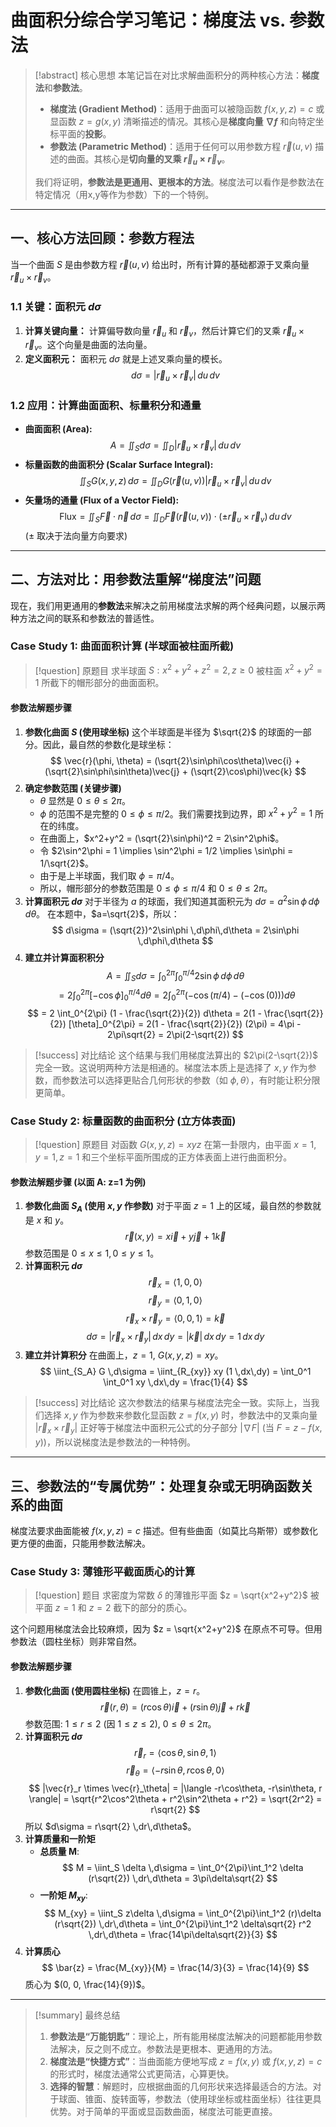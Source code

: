 # 曲面积分综合学习笔记：梯度法 vs. 参数法

> [!abstract] 核心思想
> 本笔记旨在对比求解曲面积分的两种核心方法：**梯度法**和**参数法**。
> 
> * **梯度法 (Gradient Method)**：适用于曲面可以被隐函数 $f(x,y,z)=c$ 或显函数 $z=g(x,y)$ 清晰描述的情况。其核心是**梯度向量 $\nabla f$** 和向特定坐标平面的**投影**。
> * **参数法 (Parametric Method)**：适用于任何可以用参数方程 $\vec{r}(u,v)$ 描述的曲面。其核心是**切向量的叉乘 $\vec{r}_u \times \vec{r}_v$**。
> 
> 我们将证明，**参数法是更通用、更根本的方法**。梯度法可以看作是参数法在特定情况（用x,y等作为参数）下的一个特例。

---

## 一、核心方法回顾：参数方程法

当一个曲面 $S$ 是由参数方程 $\vec{r}(u,v)$ 给出时，所有计算的基础都源于叉乘向量 $\vec{r}_u \times \vec{r}_v$。

### 1.1 关键：面积元 $d\sigma$
1.  **计算关键向量：** 计算偏导数向量 $\vec{r}_u$ 和 $\vec{r}_v$，然后计算它们的叉乘 $\vec{r}_u \times \vec{r}_v$。这个向量是曲面的法向量。
2.  **定义面积元：** 面积元 $d\sigma$ 就是上述叉乘向量的模长。
    $$ d\sigma = |\vec{r}_u \times \vec{r}_v| \,du\,dv $$

### 1.2 应用：计算曲面面积、标量积分和通量
* **曲面面积 (Area):**
    $$ A = \iint_S d\sigma = \iint_D |\vec{r}_u \times \vec{r}_v| \,du\,dv $$
* **标量函数的曲面积分 (Scalar Surface Integral):**
    $$ \iint_S G(x,y,z) \,d\sigma = \iint_D G(\vec{r}(u,v)) |\vec{r}_u \times \vec{r}_v| \,du\,dv $$
* **矢量场的通量 (Flux of a Vector Field):**
    $$ \text{Flux} = \iint_S \vec{F} \cdot \vec{n} \,d\sigma = \iint_D \vec{F}(\vec{r}(u,v)) \cdot (\pm \vec{r}_u \times \vec{r}_v) \,du\,dv $$
    ($\pm$ 取决于法向量方向要求)

---

## 二、方法对比：用参数法重解“梯度法”问题

现在，我们用更通用的**参数法**来解决之前用梯度法求解的两个经典问题，以展示两种方法之间的联系和参数法的普适性。

### Case Study 1: 曲面面积计算 (半球面被柱面所截)

> [!question] 原题目
> 求半球面 $S: x^2 + y^2 + z^2 = 2, z \ge 0$ 被柱面 $x^2 + y^2 = 1$ 所截下的帽形部分的曲面面积。

#### **参数法解题步骤**

1.  **参数化曲面 $S$ (使用球坐标)**
    这个半球面是半径为 $\sqrt{2}$ 的球面的一部分。因此，最自然的参数化是球坐标：
    $$ \vec{r}(\phi, \theta) = (\sqrt{2}\sin\phi\cos\theta)\vec{i} + (\sqrt{2}\sin\phi\sin\theta)\vec{j} + (\sqrt{2}\cos\phi)\vec{k} $$
2.  **确定参数范围 (关键步骤)**
    * $\theta$ 显然是 $0 \le \theta \le 2\pi$。
    * $\phi$ 的范围不是完整的 $0 \le \phi \le \pi/2$。我们需要找到边界，即 $x^2+y^2=1$ 所在的纬度。
    * 在曲面上，$x^2+y^2 = (\sqrt{2}\sin\phi)^2 = 2\sin^2\phi$。
    * 令 $2\sin^2\phi = 1 \implies \sin^2\phi = 1/2 \implies \sin\phi = 1/\sqrt{2}$。
    * 由于是上半球面，我们取 $\phi = \pi/4$。
    * 所以，帽形部分的参数范围是 $0 \le \phi \le \pi/4$ 和 $0 \le \theta \le 2\pi$。
3.  **计算面积元 $d\sigma$**
    对于半径为 $a$ 的球面，我们知道其面积元为 $d\sigma = a^2\sin\phi \,d\phi\,d\theta$。
    在本题中，$a=\sqrt{2}$，所以：
    $$ d\sigma = (\sqrt{2})^2\sin\phi \,d\phi\,d\theta = 2\sin\phi \,d\phi\,d\theta $$
4.  **建立并计算面积积分**
    $$ A = \iint_S d\sigma = \int_0^{2\pi} \int_0^{\pi/4} 2\sin\phi \,d\phi\,d\theta $$
    $$ = 2 \int_0^{2\pi} [-\cos\phi]_0^{\pi/4} d\theta = 2 \int_0^{2\pi} (-\cos(\pi/4) - (-\cos(0))) d\theta $$
    $$ = 2 \int_0^{2\pi} (1 - \frac{\sqrt{2}}{2}) d\theta = 2(1 - \frac{\sqrt{2}}{2}) [\theta]_0^{2\pi} = 2(1 - \frac{\sqrt{2}}{2}) (2\pi) = 4\pi - 2\pi\sqrt{2} = 2\pi(2-\sqrt{2}) $$

> [!success] 对比结论
> 这个结果与我们用梯度法算出的 $2\pi(2-\sqrt{2})$ 完全一致。这说明两种方法是相通的。梯度法本质上是选择了 $x,y$ 作为参数，而参数法可以选择更贴合几何形状的参数（如 $\phi, \theta$），有时能让积分限更简单。

### Case Study 2: 标量函数的曲面积分 (立方体表面)

> [!question] 原题目
> 对函数 $G(x,y,z) = xyz$ 在第一卦限内，由平面 $x=1, y=1, z=1$ 和三个坐标平面所围成的正方体表面上进行曲面积分。

#### **参数法解题步骤 (以面 A: z=1 为例)**

1.  **参数化曲面 $S_A$ (使用 $x,y$ 作参数)**
    对于平面 $z=1$ 上的区域，最自然的参数就是 $x$ 和 $y$。
    $$ \vec{r}(x, y) = x\vec{i} + y\vec{j} + 1\vec{k} $$
    参数范围是 $0 \le x \le 1, 0 \le y \le 1$。
2.  **计算面积元 $d\sigma$**
    $$ \vec{r}_x = \langle 1, 0, 0 \rangle $$
    $$ \vec{r}_y = \langle 0, 1, 0 \rangle $$
    $$ \vec{r}_x \times \vec{r}_y = \langle 0, 0, 1 \rangle = \vec{k} $$
    $$ d\sigma = |\vec{r}_x \times \vec{r}_y| \,dx\,dy = |\vec{k}| \,dx\,dy = 1 \,dx\,dy $$
3.  **建立并计算积分**
    在曲面上，$z=1$, $G(x,y,z)=xy$。
    $$ \iint_{S_A} G \,d\sigma = \iint_{R_{xy}} xy (1 \,dx\,dy) = \int_0^1 \int_0^1 xy \,dx\,dy = \frac{1}{4} $$

> [!success] 对比结论
> 这次参数法的结果与梯度法完全一致。实际上，当我们选择 $x,y$ 作为参数来参数化显函数 $z=f(x,y)$ 时，参数法中的叉乘向量 $|\vec{r}_x \times \vec{r}_y|$ 正好等于梯度法中面积元公式的分子部分 $|\nabla F|$ (当 $F=z-f(x,y)$)，所以说梯度法是参数法的一种特例。

---

## 三、参数法的“专属优势”：处理复杂或无明确函数关系的曲面

梯度法要求曲面能被 $f(x,y,z)=c$ 描述。但有些曲面（如莫比乌斯带）或参数化更方便的曲面，只能用参数法解决。

### Case Study 3: 薄锥形平截面质心的计算

> [!question] 题目
> 求密度为常数 $\delta$ 的薄锥形平面 $z = \sqrt{x^2+y^2}$ 被平面 $z=1$ 和 $z=2$ 截下的部分的质心。

这个问题用梯度法会比较麻烦，因为 $z = \sqrt{x^2+y^2}$ 在原点不可导。但用参数法（圆柱坐标）则非常自然。

#### **参数法解题步骤**
1.  **参数化曲面 (使用圆柱坐标)**
    在圆锥上，$z=r$。
    $$ \vec{r}(r, \theta) = (r\cos\theta)\vec{i} + (r\sin\theta)\vec{j} + r\vec{k} $$
    参数范围: $1 \le r \le 2$ (因 $1 \le z \le 2$), $0 \le \theta \le 2\pi$。
2.  **计算面积元 $d\sigma$**
    $$ \vec{r}_r = \langle \cos\theta, \sin\theta, 1 \rangle $$
    $$ \vec{r}_\theta = \langle -r\sin\theta, r\cos\theta, 0 \rangle $$
    $$ |\vec{r}_r \times \vec{r}_\theta| = |\langle -r\cos\theta, -r\sin\theta, r \rangle| = \sqrt{r^2\cos^2\theta + r^2\sin^2\theta + r^2} = \sqrt{2r^2} = r\sqrt{2} $$
    所以 $d\sigma = r\sqrt{2} \,dr\,d\theta$。
3.  **计算质量和一阶矩**
    * **总质量 M**:
        $$ M = \iint_S \delta \,d\sigma = \int_0^{2\pi}\int_1^2 \delta (r\sqrt{2}) \,dr\,d\theta = 3\pi\delta\sqrt{2} $$
    * **一阶矩 $M_{xy}$**:
        $$ M_{xy} = \iint_S z\delta \,d\sigma = \int_0^{2\pi}\int_1^2 (r)\delta (r\sqrt{2}) \,dr\,d\theta = \int_0^{2\pi}\int_1^2 \delta\sqrt{2} r^2 \,dr\,d\theta = \frac{14\pi\delta\sqrt{2}}{3} $$
4.  **计算质心**
    $$ \bar{z} = \frac{M_{xy}}{M} = \frac{14/3}{3} = \frac{14}{9} $$
    质心为 $(0, 0, \frac{14}{9})$。

---

> [!summary] 最终总结
> 1.  **参数法是“万能钥匙”**：理论上，所有能用梯度法解决的问题都能用参数法解决，反之则不成立。参数法是更根本、更通用的方法。
> 2.  **梯度法是“快捷方式”**：当曲面能方便地写成 $z=f(x,y)$ 或 $f(x,y,z)=c$ 的形式时，梯度法通常公式更简洁，心算更快。
> 3.  **选择的智慧**：解题时，应根据曲面的几何形状来选择最适合的方法。对于球面、锥面、旋转面等，参数法（使用球坐标或柱面坐标）往往更具优势。对于简单的平面或显函数曲面，梯度法可能更直接。